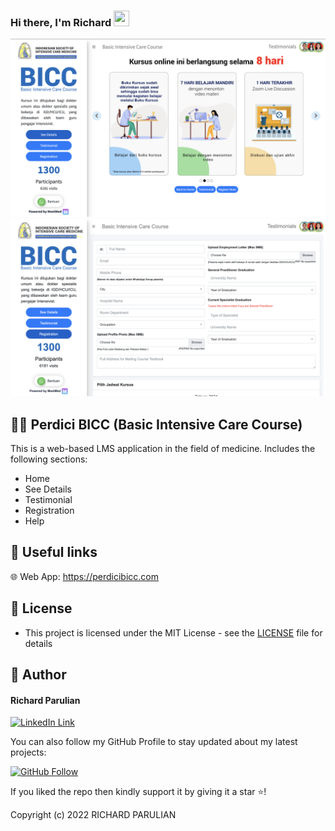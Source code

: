 ### Hi there, I'm  Richard <img src="https://media.giphy.com/media/hvRJCLFzcasrR4ia7z/giphy.gif" height="25px" width="25px">

<img src="https://github.com/richardparulian/dev-perdicibicc/blob/main/assets/perdici-1.png?raw=true">

<img src="https://github.com/richardparulian/dev-perdicibicc/blob/main/assets/perdici-4.png?raw=true">

<br>

## 🧑‍💻 Perdici BICC (Basic Intensive Care Course)
This is a web-based LMS application in the field of medicine. Includes the following sections:
- Home
- See Details
- Testimonial
- Registration
- Help

## 🔗 Useful links

🌐 Web App: https://perdicibicc.com

## 🔑 License
- This project is licensed under the MIT License - see the [LICENSE](LICENSE.md) file for details

## 🧑 Author

#### Richard Parulian
[![LinkedIn Link](https://img.shields.io/badge/Connect-Richard-blue.svg?logo=linkedin&longCache=true&style=social&label=Connect
)](https://www.linkedin.com/in/richardparulian/)

You can also follow my GitHub Profile to stay updated about my latest projects:

[![GitHub Follow](https://img.shields.io/badge/Connect-Richard-blue.svg?logo=Github&longCache=true&style=social&label=Follow)](https://github.com/richardparulian)

If you liked the repo then kindly support it by giving it a star ⭐!

Copyright (c) 2022 RICHARD PARULIAN
